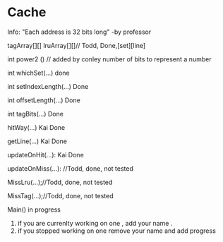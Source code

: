 # Cache
Info:
"Each address is 32 bits long"  -by professor

tagArray[][] lruArray[][]// Todd, Done,[set][line]

int power2 ()                  //  added by conley  number of bits to represent a number 

int whichSet(...)                done

int setIndexLength(...)           Done    

int offsetLength(...)          Done  

int tagBits(...)                 Done
   
hitWay(...)                       Kai Done

getLine(...)                      Kai Done

updateOnHit(...):                 Kai Done

updateOnMiss(...):                //Todd, done, not tested

MissLru(...);//Todd, done, not tested

MissTag(...);//Todd, done, not tested

Main()                              in progress

1. if you are currenlty working on one , add your name .
2. if you stopped working on one remove your name and add progress 
